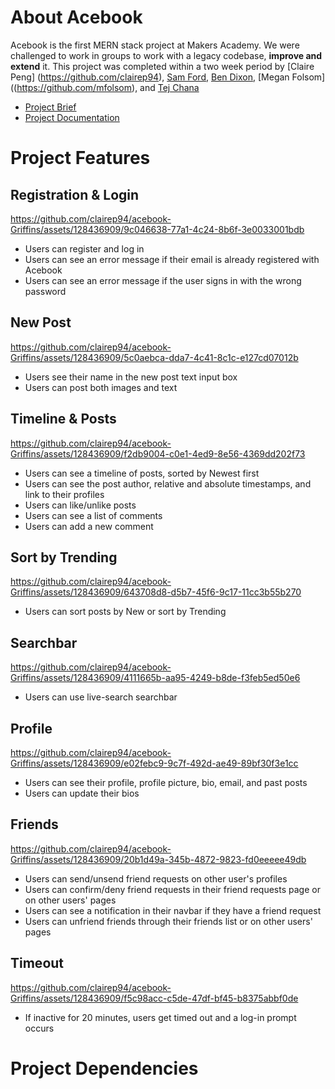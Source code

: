 # About Acebook

Acebook is the first MERN stack project at Makers Academy. We were challenged to work in groups to work with a legacy codebase, **improve and extend** it. This project was completed within a two week period by [Claire Peng] (https://github.com/clairep94), [Sam Ford](https://github.com/Fordcois), [Ben Dixon](https://github.com/BenDixon96), [Megan Folsom]((https://github.com/mfolsom), and [Tej Chana](https://github.com/Mchana)

- [Project Brief](./project-brief/README.md)
- [Project Documentation](./project-brief/DOCUMENTATION.md)

# Project Features

## Registration & Login

https://github.com/clairep94/acebook-Griffins/assets/128436909/9c046638-77a1-4c24-8b6f-3e0033001bdb

- Users can register and log in
- Users can see an error message if their email is already registered with Acebook
- Users can see an error message if the user signs in with the wrong password

## New Post

https://github.com/clairep94/acebook-Griffins/assets/128436909/5c0aebca-dda7-4c41-8c1c-e127cd07012b

- Users see their name in the new post text input box
- Users can post both images and text

## Timeline & Posts

https://github.com/clairep94/acebook-Griffins/assets/128436909/f2db9004-c0e1-4ed9-8e56-4369dd202f73

- Users can see a timeline of posts, sorted by Newest first
- Users can see the post author, relative and absolute timestamps, and link to their profiles
- Users can like/unlike posts
- Users can see a list of comments
- Users can add a new comment
  
## Sort by Trending

https://github.com/clairep94/acebook-Griffins/assets/128436909/643708d8-d5b7-45f6-9c17-11cc3b55b270

- Users can sort posts by New or sort by Trending

## Searchbar

https://github.com/clairep94/acebook-Griffins/assets/128436909/4111665b-aa95-4249-b8de-f3feb5ed50e6

- Users can use live-search searchbar 

## Profile

https://github.com/clairep94/acebook-Griffins/assets/128436909/e02febc9-9c7f-492d-ae49-89bf30f3e1cc

- Users can see their profile, profile picture, bio, email, and past posts 
- Users can update their bios

## Friends

https://github.com/clairep94/acebook-Griffins/assets/128436909/20b1d49a-345b-4872-9823-fd0eeeee49db

- Users can send/unsend friend requests on other user's profiles
- Users can confirm/deny friend requests in their friend requests page or on other users' pages 
- Users can see a notification in their navbar if they have a friend request
- Users can unfriend friends through their friends list or on other users' pages

## Timeout

https://github.com/clairep94/acebook-Griffins/assets/128436909/f5c98acc-c5de-47df-bf45-b8375abbf0de

- If inactive for 20 minutes, users get timed out and a log-in prompt occurs

# Project Dependencies

